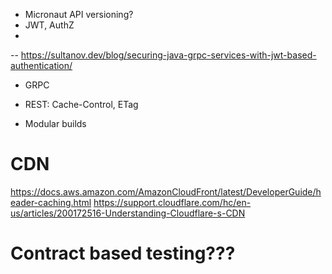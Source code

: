 - Micronaut API versioning?
- JWT, AuthZ
- 
-- https://sultanov.dev/blog/securing-java-grpc-services-with-jwt-based-authentication/
- GRPC

- REST: Cache-Control, ETag
- Modular builds

# CDN
https://docs.aws.amazon.com/AmazonCloudFront/latest/DeveloperGuide/header-caching.html
https://support.cloudflare.com/hc/en-us/articles/200172516-Understanding-Cloudflare-s-CDN

# Contract based testing???
